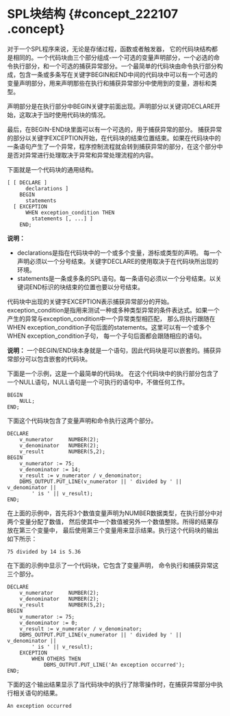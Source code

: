 # SPL块结构 {#concept_222107 .concept}

对于一个SPL程序来说，无论是存储过程，函数或者触发器， 它的代码块结构都是相同的。一个代码块由三个部分组成-一个可选的变量声明部分，一个必选的命令执行部分，和一个可选的捕获异常部分。一个最简单的代码块由命令执行部分构成，包含一条或多条写在关键字BEGIN和END中间的代码块中可以有一个可选的变量声明部分，用来声明那些在执行和捕获异常部分中使用到的变量，游标和类型。

声明部分是在执行部分中BEGIN关键字前面出现。声明部分以关键词DECLARE开始，这取决于当时使用代码块的情况。

最后，在BEGIN-END块里面可以有一个可选的，用于捕获异常的部分。 捕获异常的部分以关键字EXCEPTION开始，在代码块的结束位置结束。如果在代码块中的一条语句产生了一个异常，程序控制流程就会转到捕获异常的部分，在这个部分中是否对异常进行处理取决于异常和异常处理流程的内容。

下面就是一个代码块的通用结构。

``` {#codeblock_pkp_u94_4h3}
[ [ DECLARE ]
      declarations ]
    BEGIN
      statements
  [ EXCEPTION
      WHEN exception_condition THEN
        statements [, ...] ]
    END;
```

**说明：** 

-   declarations是指在代码块中的一个或多个变量，游标或类型的声明。 每一个声明必须以一个分号结束。关键字DECLARE的使用取决于在代码块所出现的环境。
-   statements是一条或多条的SPL语句。每一条语句必须以一个分号结束。以关键词END标识的块结束的位置也要以分号结束。

代码块中出现的关键字EXCEPTION表示捕获异常部分的开始。exception\_condition是指用来测试一种或多种类型异常的条件表达式。如果一个产生的异常与exception\_condition中一个异常类型相匹配， 那么将执行跟随在WHEN exception\_condition子句后面的statements。这里可以有一个或多个WHEN exception\_condition子句， 每一个子句后面都会跟随相应的语句。

**说明：** 一个BEGIN/END块本身就是一个语句，因此代码块是可以嵌套的。捕获异常部分可以包含嵌套的代码块。

下面是一个示例，这是一个最简单的代码块。 在这个代码块中的执行部分包含了一个NULL语句，NULL语句是一个可执行的语句中，不做任何工作。

``` {#codeblock_3oj_wo0_8rl}
BEGIN
    NULL;
END;
```

下面这个代码块包含了变量声明和命令执行这两个部分。

``` {#codeblock_bdy_2pg_kuw}
DECLARE
    v_numerator     NUMBER(2);
    v_denominator   NUMBER(2);
    v_result        NUMBER(5,2);
BEGIN
    v_numerator := 75;
    v_denominator := 14;
    v_result := v_numerator / v_denominator;
    DBMS_OUTPUT.PUT_LINE(v_numerator || ' divided by ' || v_denominator ||
        ' is ' || v_result);
END;
```

在上面的示例中，首先将3个数值变量声明为NUMBER数据类型，在执行部分中对两个变量分配了数值， 然后使其中一个数值被另外一个数值整除。所得的结果存放在第三个变量中， 最后使用第三个变量用来显示结果。执行这个代码块的输出如下所示：

``` {#codeblock_4cr_bql_nux}
75 divided by 14 is 5.36
```

在下面的示例中显示了一个代码块，它包含了变量声明， 命令执行和捕获异常这三个部分。

``` {#codeblock_otk_rrc_2ob}
DECLARE
    v_numerator     NUMBER(2);
    v_denominator   NUMBER(2);
    v_result        NUMBER(5,2);
BEGIN
    v_numerator := 75;
    v_denominator := 0;
    v_result := v_numerator / v_denominator;
    DBMS_OUTPUT.PUT_LINE(v_numerator || ' divided by ' || v_denominator ||
        ' is ' || v_result);
    EXCEPTION
        WHEN OTHERS THEN
            DBMS_OUTPUT.PUT_LINE('An exception occurred');
END;
```

下面的这个输出结果显示了当代码块中的执行了除零操作时，在捕获异常部分中执行相关语句的结果。

``` {#codeblock_a3g_7vo_xvs}
An exception occurred
```

